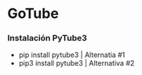 # GoTube

### Instalación PyTube3

* pip install pytube3              | Alternatia  #1
* pip3 install pytube3             | Alternativa #2

